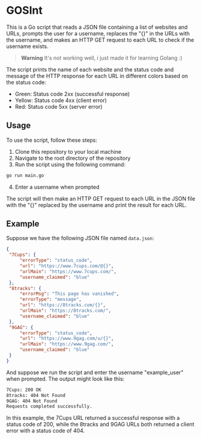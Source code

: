 # GOSInt

This is a Go script that reads a JSON file containing a list of websites and URLs, prompts the user for a username, replaces the "{}" in the URLs with the username, and makes an HTTP GET request to each URL to check if the username exists.

>**Warning**
>It's not working well, i just made it for learning Golang :)

The script prints the name of each website and the status code and message of the HTTP response for each URL in different colors based on the status code:
- Green: Status code 2xx (successful response)
- Yellow: Status code 4xx (client error)
- Red: Status code 5xx (server error)

## Usage

To use the script, follow these steps:
1. Clone this repository to your local machine
2. Navigate to the root directory of the repository
3. Run the script using the following command:

```bash
go run main.go
```

4. Enter a username when prompted

The script will then make an HTTP GET request to each URL in the JSON file with the "{}" replaced by the username and print the result for each URL.

## Example

Suppose we have the following JSON file named `data.json`:

```json
{
 "7Cups": {
     "errorType": "status_code",
     "url": "https://www.7cups.com/@{}",
     "urlMain": "https://www.7cups.com/",
     "username_claimed": "blue"
 },
 "8tracks": {
     "errorMsg": "This page has vanished",
     "errorType": "message",
     "url": "https://8tracks.com/{}",
     "urlMain": "https://8tracks.com/",
     "username_claimed": "blue"
 },
 "9GAG": {
     "errorType": "status_code",
     "url": "https://www.9gag.com/u/{}",
     "urlMain": "https://www.9gag.com/",
     "username_claimed": "blue"
 }
}
```

And suppose we run the script and enter the username "example_user" when prompted. The output might look like this:

```bash
7Cups: 200 OK
8tracks: 404 Not Found
9GAG: 404 Not Found
Requests completed successfully.
```

In this example, the 7Cups URL returned a successful response with a status code of 200, while the 8tracks and 9GAG URLs both returned a client error with a status code of 404.
